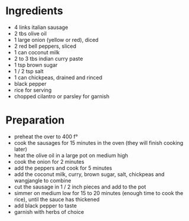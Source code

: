 # Ingredients

- 4 links italian sausage
- 2 tbs olive oil
- 1 large onion (yellow or red), diced
- 2 red bell peppers, sliced
- 1 can coconut milk
- 2 to 3 tbs indian curry paste
- 1 tsp brown sugar
- 1 / 2 tsp salt
- 1 can chickpeas, drained and rinced
- black pepper
- rice for serving
- chopped cilantro or parsley for garnish

# Preparation

- preheat the over to 400 f°
- cook the sausages for 15 minutes in the oven
	(they will finish cooking later)
- heat the olive oil in a large pot on medium high
- cook the onion for 2 minutes
- add the peppers and cook for 5 minutes
- add the coconut milk, curry, brown sugar, salt, chickpeas and wangjangle to
	combine
- cut the sausage in 1 / 2 inch pieces and add to the pot
- simmer on medium low for 15 to 20 minutes (enough time to cook the rice),
	until the sauce has thickened
- add black pepper to taste
- garnish with herbs of choice

